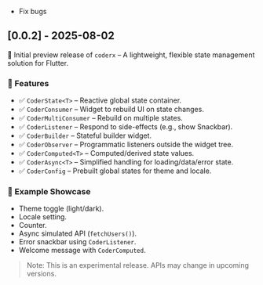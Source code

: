 - Fix bugs

## [0.0.2] - 2025-08-02

🎉 Initial preview release of `coderx` – A lightweight, flexible state management solution for Flutter.

### 🚀 Features
- ✅ `CoderState<T>` – Reactive global state container.
- ✅ `CoderConsumer` – Widget to rebuild UI on state changes.
- ✅ `CoderMultiConsumer` – Rebuild on multiple states.
- ✅ `CoderListener` – Respond to side-effects (e.g., show Snackbar).
- ✅ `CoderBuilder` – Stateful builder widget.
- ✅ `CoderObserver` – Programmatic listeners outside the widget tree.
- ✅ `CoderComputed<T>` – Computed/derived state values.
- ✅ `CoderAsync<T>` – Simplified handling for loading/data/error state.
- ✅ `CoderConfig` – Prebuilt global states for theme and locale.

### 🧪 Example Showcase
- Theme toggle (light/dark).
- Locale setting.
- Counter.
- Async simulated API (`fetchUsers()`).
- Error snackbar using `CoderListener`.
- Welcome message with `CoderComputed`.

> Note: This is an experimental release. APIs may change in upcoming versions.
